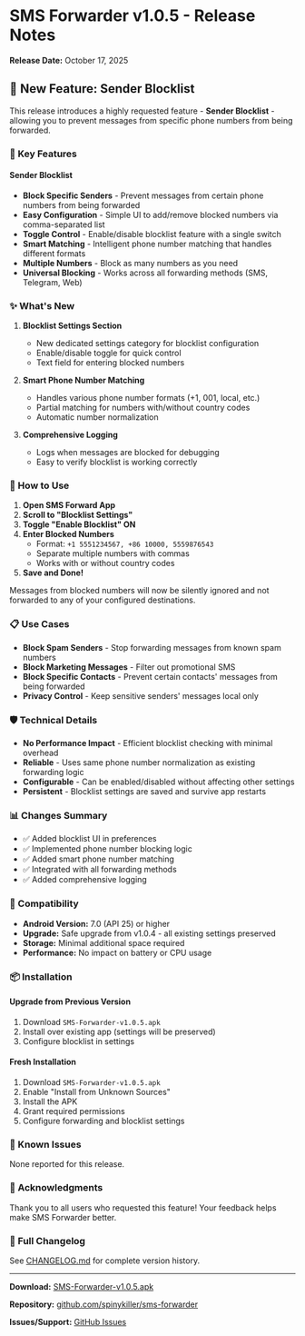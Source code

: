 # SMS Forwarder v1.0.5 - Release Notes

**Release Date:** October 17, 2025

## 🚫 New Feature: Sender Blocklist

This release introduces a highly requested feature - **Sender Blocklist** - allowing you to prevent messages from specific phone numbers from being forwarded.

### 🎯 Key Features

#### Sender Blocklist
- **Block Specific Senders** - Prevent messages from certain phone numbers from being forwarded
- **Easy Configuration** - Simple UI to add/remove blocked numbers via comma-separated list
- **Toggle Control** - Enable/disable blocklist feature with a single switch
- **Smart Matching** - Intelligent phone number matching that handles different formats
- **Multiple Numbers** - Block as many numbers as you need
- **Universal Blocking** - Works across all forwarding methods (SMS, Telegram, Web)

### ✨ What's New

1. **Blocklist Settings Section**
   - New dedicated settings category for blocklist configuration
   - Enable/disable toggle for quick control
   - Text field for entering blocked numbers

2. **Smart Phone Number Matching**
   - Handles various phone number formats (+1, 001, local, etc.)
   - Partial matching for numbers with/without country codes
   - Automatic number normalization

3. **Comprehensive Logging**
   - Logs when messages are blocked for debugging
   - Easy to verify blocklist is working correctly

### 🔧 How to Use

1. **Open SMS Forward App**
2. **Scroll to "Blocklist Settings"**
3. **Toggle "Enable Blocklist" ON**
4. **Enter Blocked Numbers**
   - Format: `+1 5551234567, +86 10000, 5559876543`
   - Separate multiple numbers with commas
   - Works with or without country codes
5. **Save and Done!**

Messages from blocked numbers will now be silently ignored and not forwarded to any of your configured destinations.

### 📋 Use Cases

- **Block Spam Senders** - Stop forwarding messages from known spam numbers
- **Block Marketing Messages** - Filter out promotional SMS
- **Block Specific Contacts** - Prevent certain contacts' messages from being forwarded
- **Privacy Control** - Keep sensitive senders' messages local only

### 🛡️ Technical Details

- **No Performance Impact** - Efficient blocklist checking with minimal overhead
- **Reliable** - Uses same phone number normalization as existing forwarding logic
- **Configurable** - Can be enabled/disabled without affecting other settings
- **Persistent** - Blocklist settings are saved and survive app restarts

### 📊 Changes Summary

- ✅ Added blocklist UI in preferences
- ✅ Implemented phone number blocking logic
- ✅ Added smart phone number matching
- ✅ Integrated with all forwarding methods
- ✅ Added comprehensive logging

### 🔄 Compatibility

- **Android Version:** 7.0 (API 25) or higher
- **Upgrade:** Safe upgrade from v1.0.4 - all existing settings preserved
- **Storage:** Minimal additional space required
- **Performance:** No impact on battery or CPU usage

### 📦 Installation

#### Upgrade from Previous Version
1. Download `SMS-Forwarder-v1.0.5.apk`
2. Install over existing app (settings will be preserved)
3. Configure blocklist in settings

#### Fresh Installation
1. Download `SMS-Forwarder-v1.0.5.apk`
2. Enable "Install from Unknown Sources"
3. Install the APK
4. Grant required permissions
5. Configure forwarding and blocklist settings

### 🐛 Known Issues

None reported for this release.

### 🙏 Acknowledgments

Thank you to all users who requested this feature! Your feedback helps make SMS Forwarder better.

### 📝 Full Changelog

See [CHANGELOG.md](CHANGELOG.md) for complete version history.

---

**Download:** [SMS-Forwarder-v1.0.5.apk](releases/SMS-Forwarder-v1.0.5.apk)

**Repository:** [github.com/spinykiller/sms-forwarder](https://github.com/spinykiller/sms-forwarder)

**Issues/Support:** [GitHub Issues](https://github.com/spinykiller/sms-forwarder/issues)

